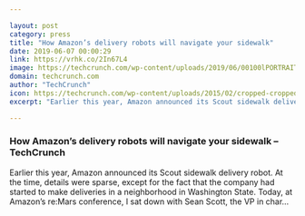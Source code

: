 ```yaml
---

layout: post
category: press
title: "How Amazon’s delivery robots will navigate your sidewalk"
date: 2019-06-07 00:00:29
link: https://vrhk.co/2In67L4
image: https://techcrunch.com/wp-content/uploads/2019/06/00100lPORTRAIT_00100_BURST20190606144629774_COVER.jpg?w=533
domain: techcrunch.com
author: "TechCrunch"
icon: https://techcrunch.com/wp-content/uploads/2015/02/cropped-cropped-favicon-gradient.png?w=180
excerpt: "Earlier this year, Amazon announced its Scout sidewalk delivery robot. At the time, details were sparse, except for the fact that the company had started to make deliveries in a neighborhood in Washington State. Today, at Amazon’s re:Mars conference, I sat down with Sean Scott, the VP in char…"

---
```


### How Amazon’s delivery robots will navigate your sidewalk – TechCrunch

Earlier this year, Amazon announced its Scout sidewalk delivery robot. At the time, details were sparse, except for the fact that the company had started to make deliveries in a neighborhood in Washington State. Today, at Amazon’s re:Mars conference, I sat down with Sean Scott, the VP in char…